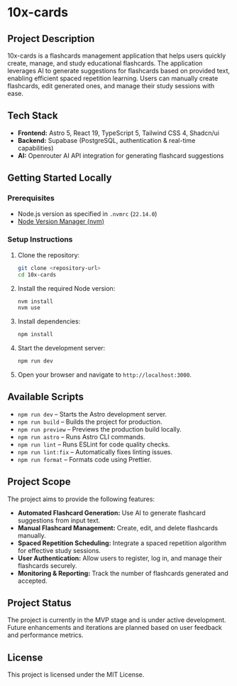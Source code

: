 # 10x-cards

## Project Description

10x-cards is a flashcards management application that helps users quickly create, manage, and study educational flashcards. The application leverages AI to generate suggestions for flashcards based on provided text, enabling efficient spaced repetition learning. Users can manually create flashcards, edit generated ones, and manage their study sessions with ease.

## Tech Stack

- **Frontend:** Astro 5, React 19, TypeScript 5, Tailwind CSS 4, Shadcn/ui
- **Backend:** Supabase (PostgreSQL, authentication & real-time capabilities)
- **AI:** Openrouter AI API integration for generating flashcard suggestions

## Getting Started Locally

### Prerequisites

- Node.js version as specified in `.nvmrc` (`22.14.0`)
- [Node Version Manager (nvm)](https://github.com/nvm-sh/nvm)

### Setup Instructions

1. Clone the repository:
   ```bash
   git clone <repository-url>
   cd 10x-cards
   ```
2. Install the required Node version:
   ```bash
   nvm install
   nvm use
   ```
3. Install dependencies:
   ```bash
   npm install
   ```
4. Start the development server:
   ```bash
   npm run dev
   ```
5. Open your browser and navigate to `http://localhost:3000`.

## Available Scripts

- `npm run dev` – Starts the Astro development server.
- `npm run build` – Builds the project for production.
- `npm run preview` – Previews the production build locally.
- `npm run astro` – Runs Astro CLI commands.
- `npm run lint` – Runs ESLint for code quality checks.
- `npm run lint:fix` – Automatically fixes linting issues.
- `npm run format` – Formats code using Prettier.

## Project Scope

The project aims to provide the following features:

- **Automated Flashcard Generation:** Use AI to generate flashcard suggestions from input text.
- **Manual Flashcard Management:** Create, edit, and delete flashcards manually.
- **Spaced Repetition Scheduling:** Integrate a spaced repetition algorithm for effective study sessions.
- **User Authentication:** Allow users to register, log in, and manage their flashcards securely.
- **Monitoring & Reporting:** Track the number of flashcards generated and accepted.

## Project Status

The project is currently in the MVP stage and is under active development. Future enhancements and iterations are planned based on user feedback and performance metrics.

## License

This project is licensed under the MIT License.
